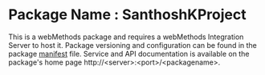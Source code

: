 # Package Name : SanthoshKProject
This is a webMethods package and requires a webMethods Integration Server to host it. Package versioning and configuration can be found in the package [manifest](./SanthoshKProject/manifest.v3) file. Service and API documentation is available on the package's home page http://&lt;server&gt;:&lt;port&gt;/&lt;packagename>.